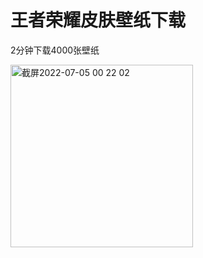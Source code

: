 # 王者荣耀皮肤壁纸下载

2分钟下载4000张壁纸
  
<img width="292" alt="截屏2022-07-05 00 22 02" src="https://user-images.githubusercontent.com/55045079/177191729-642d5d80-4d6a-4163-99f8-7ac3f1d6d310.png">
